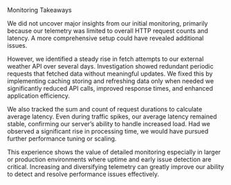 Monitoring Takeaways

We did not uncover major insights from our initial monitoring, primarily because our telemetry was limited to overall HTTP request counts and latency. A more comprehensive setup could have revealed additional issues.

However, we identified a steady rise in fetch attempts to our external weather API over several days. Investigation showed redundant periodic requests that fetched data without meaningful updates. We fixed this by implementing caching storing and refreshing data only when needed we significantly reduced API calls, improved response times, and enhanced application efficiency.

We also tracked the sum and count of request durations to calculate average latency. Even during traffic spikes, our average latency remained stable, confirming our server’s ability to handle increased load. Had we observed a significant rise in processing time, we would have pursued further performance tuning or scaling.

This experience shows the value of detailed monitoring especially in larger or production environments where uptime and early issue detection are critical. Increasing and diversifying telemetry can greatly improve our ability to detect and resolve performance issues effectively.

